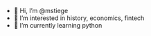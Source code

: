 - 👋 Hi, I’m @mstiege
- 👀 I’m interested in history, economics, fintech
- 🌱 I’m currently learning python

<!---
mstiege/mstiege is a ✨ special ✨ repository because its `README.md` (this file) appears on your GitHub profile.
You can click the Preview link to take a look at your changes.
--->
